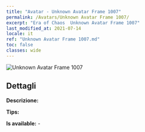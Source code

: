 ```yaml
---
title: "Avatar - Unknown Avatar Frame 1007"
permalink: /Avatars/Unknown Avatar Frame 1007/
excerpt: "Era of Chaos  Unknown Avatar Frame 1007"
last_modified_at: 2021-07-14
locale: it
ref: "Unknown Avatar Frame 1007.md"
toc: false
classes: wide
---
```

 ![Unknown Avatar Frame 1007](/images/a/avatarFrame_7.png)

## Dettagli

 **Descrizione:**  

 **Tips:**  

 **Is available:**  - 

